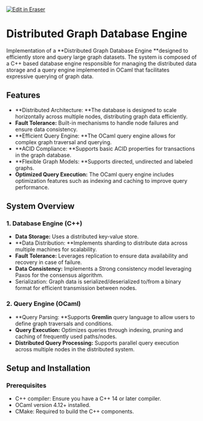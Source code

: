 <p><a target="_blank" href="https://app.eraser.io/workspace/CWCfygfB1w55luilceE3" id="edit-in-eraser-github-link"><img alt="Edit in Eraser" src="https://firebasestorage.googleapis.com/v0/b/second-petal-295822.appspot.com/o/images%2Fgithub%2FOpen%20in%20Eraser.svg?alt=media&amp;token=968381c8-a7e7-472a-8ed6-4a6626da5501"></a></p>

# Distributed Graph Database Engine
Implementation of a **Distributed Graph Database Engine **designed to efficiently store and query large graph datasets. The system is composed of a C++ based database engine responsible for managing the distributed data storage and a query engine implemented in OCaml that facilitates expressive querying of graph data.

## Features
- **Distributed  Architecture: **The database is designed to scale horizontally across multiple nodes, distributing graph data efficiently.
- **Fault Tolerance:** Built-in mechanisms to handle node failures and ensure data consistency.
- **Efficient Query Engine: **The OCaml query engine allows for complex graph traversal and querying.
- **ACID Compliance: **Supports basic ACID properties for transactions in the graph database.
- **Flexible Graph Models: **Supports directed, undirected and labeled graphs.
- **Optimized Query Execution:** The OCaml query engine includes optimization features such as indexing and caching to improve query performance.
## System Overview
### 1. Database Engine (C++)
- **Data Storage:** Uses a distributed key-value store.
- **Data Distribution: **Implements sharding to distribute data across multiple machines for scalability.
- **Fault Tolerance:** Leverages replication to ensure data availability and recovery in case of failure.
- **Data Consistency:** Implements a Strong consistency model leveraging Paxos for the consensus algorithm.
- Serialization: Graph data is serialized/deserialized to/from a binary format for efficient transmission between nodes.


### 2. Query Engine (OCaml)
- **Query Parsing: **Supports **Gremlin** query language to allow users to define graph traversals and conditions.
- **Query Execution:** Optimizes queries through indexing, pruning and caching of frequently used paths/nodes.
- **Distributed Query Processing:** Supports parallel query execution across multiple nodes in the distributed system.


## Setup and Installation
### Prerequisites
- C++ compiler: Ensure you have a C++ 14 or later compiler.
- OCaml version 4.12+ installed.
- CMake: Required to build the C++ components.








<!--- Eraser file: https://app.eraser.io/workspace/CWCfygfB1w55luilceE3 --->